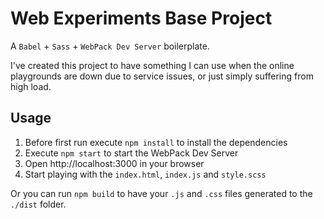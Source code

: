 # Web Experiments Base Project

A `Babel` + `Sass` + `WebPack Dev Server` boilerplate.

I've created this project to have something I can use when the online playgrounds are down due to service issues, or just simply suffering from high load.

## Usage

1. Before first run execute `npm install` to install the dependencies
2. Execute `npm start` to start the WebPack Dev Server
3. Open http://localhost:3000 in your browser
4. Start playing with the `index.html`, `index.js` and `style.scss`

Or you can run `npm build` to have your `.js` and `.css` files generated to the `./dist` folder.
